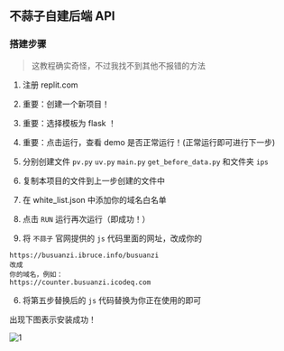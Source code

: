 ## 不蒜子自建后端 API

### 搭建步骤

> 这教程确实奇怪，不过我找不到其他不报错的方法

1. 注册 replit.com

2. 重要：创建一个新项目！

3. 重要：选择模板为 flask ！

4. 重要：点击运行，查看 demo 是否正常运行！(正常运行即可进行下一步)

5. 分别创建文件 `pv.py` `uv.py` `main.py` `get_before_data.py` 和文件夹 `ips`

6. 复制本项目的文件到上一步创建的文件中

3. 在 white_list.json 中添加你的域名白名单

4. 点击 `RUN` 运行再次运行（即成功！）

5. 将 `不蒜子` 官网提供的 `js` 代码里面的网址，改成你的

```
https://busuanzi.ibruce.info/busuanzi
改成
你的域名，例如：
https://counter.busuanzi.icodeq.com
```

6. 将第五步替换后的 `js` 代码替换为你正在使用的即可

出现下图表示安装成功！

![1](http://pic.rmb.bdstatic.com/bjh/7fb1645befad5bbbff33a6578eef0a50.png)